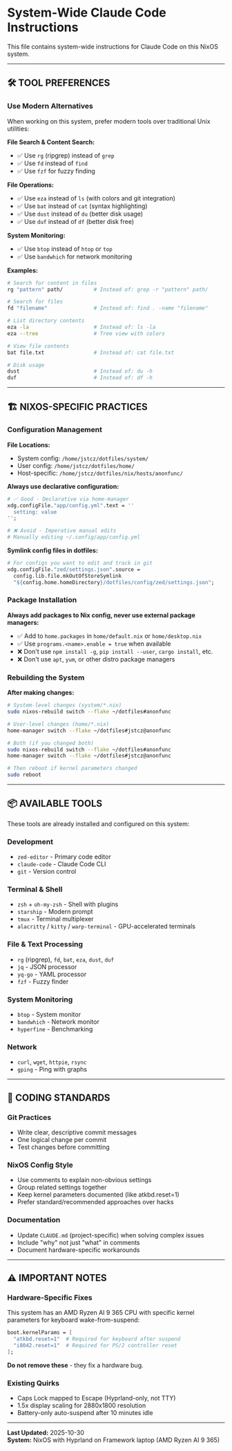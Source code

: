 # System-Wide Claude Code Instructions

This file contains system-wide instructions for Claude Code on this NixOS system.

---

## 🛠️ TOOL PREFERENCES

### Use Modern Alternatives

When working on this system, prefer modern tools over traditional Unix utilities:

**File Search & Content Search:**
- ✅ Use `rg` (ripgrep) instead of `grep`
- ✅ Use `fd` instead of `find`
- ✅ Use `fzf` for fuzzy finding

**File Operations:**
- ✅ Use `eza` instead of `ls` (with colors and git integration)
- ✅ Use `bat` instead of `cat` (syntax highlighting)
- ✅ Use `dust` instead of `du` (better disk usage)
- ✅ Use `duf` instead of `df` (better disk free)

**System Monitoring:**
- ✅ Use `btop` instead of `htop` or `top`
- ✅ Use `bandwhich` for network monitoring

**Examples:**
```bash
# Search for content in files
rg "pattern" path/          # Instead of: grep -r "pattern" path/

# Search for files
fd "filename"               # Instead of: find . -name "filename"

# List directory contents
eza -la                     # Instead of: ls -la
eza --tree                  # Tree view with colors

# View file contents
bat file.txt                # Instead of: cat file.txt

# Disk usage
dust                        # Instead of: du -h
duf                         # Instead of: df -h
```

---

## 🏗️ NIXOS-SPECIFIC PRACTICES

### Configuration Management

**File Locations:**
- System config: `/home/jstcz/dotfiles/system/`
- User config: `/home/jstcz/dotfiles/home/`
- Host-specific: `/home/jstcz/dotfiles/nix/hosts/anonfunc/`

**Always use declarative configuration:**
```nix
# ✅ Good - Declarative via home-manager
xdg.configFile."app/config.yml".text = ''
  setting: value
'';

# ❌ Avoid - Imperative manual edits
# Manually editing ~/.config/app/config.yml
```

**Symlink config files in dotfiles:**
```nix
# For configs you want to edit and track in git
xdg.configFile."zed/settings.json".source = 
  config.lib.file.mkOutOfStoreSymlink 
  "${config.home.homeDirectory}/dotfiles/config/zed/settings.json";
```

### Package Installation

**Always add packages to Nix config, never use external package managers:**
- ✅ Add to `home.packages` in `home/default.nix` or `home/desktop.nix`
- ✅ Use `programs.<name>.enable = true` when available
- ❌ Don't use `npm install -g`, `pip install --user`, `cargo install`, etc.
- ❌ Don't use `apt`, `yum`, or other distro package managers

### Rebuilding the System

**After making changes:**
```bash
# System-level changes (system/*.nix)
sudo nixos-rebuild switch --flake ~/dotfiles#anonfunc

# User-level changes (home/*.nix)
home-manager switch --flake ~/dotfiles#jstcz@anonfunc

# Both (if you changed both)
sudo nixos-rebuild switch --flake ~/dotfiles#anonfunc
home-manager switch --flake ~/dotfiles#jstcz@anonfunc

# Then reboot if kernel parameters changed
sudo reboot
```

---

## 📦 AVAILABLE TOOLS

These tools are already installed and configured on this system:

### Development
- `zed-editor` - Primary code editor
- `claude-code` - Claude Code CLI
- `git` - Version control

### Terminal & Shell
- `zsh` + `oh-my-zsh` - Shell with plugins
- `starship` - Modern prompt
- `tmux` - Terminal multiplexer
- `alacritty` / `kitty` / `warp-terminal` - GPU-accelerated terminals

### File & Text Processing
- `rg` (ripgrep), `fd`, `bat`, `eza`, `dust`, `duf`
- `jq` - JSON processor
- `yq-go` - YAML processor
- `fzf` - Fuzzy finder

### System Monitoring
- `btop` - System monitor
- `bandwhich` - Network monitor
- `hyperfine` - Benchmarking

### Network
- `curl`, `wget`, `httpie`, `rsync`
- `gping` - Ping with graphs

---

## 🎯 CODING STANDARDS

### Git Practices
- Write clear, descriptive commit messages
- One logical change per commit
- Test changes before committing

### NixOS Config Style
- Use comments to explain non-obvious settings
- Group related settings together
- Keep kernel parameters documented (like atkbd.reset=1)
- Prefer standard/recommended approaches over hacks

### Documentation
- Update `CLAUDE.md` (project-specific) when solving complex issues
- Include "why" not just "what" in comments
- Document hardware-specific workarounds

---

## ⚠️ IMPORTANT NOTES

### Hardware-Specific Fixes
This system has an AMD Ryzen AI 9 365 CPU with specific kernel parameters for keyboard wake-from-suspend:
```nix
boot.kernelParams = [
  "atkbd.reset=1"  # Required for keyboard after suspend
  "i8042.reset=1"  # Required for PS/2 controller reset
];
```
**Do not remove these** - they fix a hardware bug.

### Existing Quirks
- Caps Lock mapped to Escape (Hyprland-only, not TTY)
- 1.5x display scaling for 2880x1800 resolution
- Battery-only auto-suspend after 10 minutes idle

---

**Last Updated:** 2025-10-30  
**System:** NixOS with Hyprland on Framework laptop (AMD Ryzen AI 9 365)
